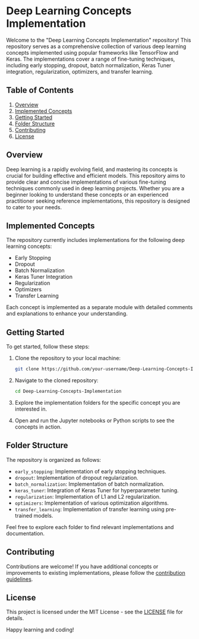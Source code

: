 # Deep Learning Concepts Implementation

Welcome to the "Deep Learning Concepts Implementation" repository! This repository serves as a comprehensive collection of various deep learning concepts implemented using popular frameworks like TensorFlow and Keras. The implementations cover a range of fine-tuning techniques, including early stopping, dropout, batch normalization, Keras Tuner integration, regularization, optimizers, and transfer learning.

## Table of Contents
1. [Overview](#overview)
2. [Implemented Concepts](#implemented-concepts)
3. [Getting Started](#getting-started)
4. [Folder Structure](#folder-structure)
5. [Contributing](#contributing)
6. [License](#license)

## Overview

Deep learning is a rapidly evolving field, and mastering its concepts is crucial for building effective and efficient models. This repository aims to provide clear and concise implementations of various fine-tuning techniques commonly used in deep learning projects. Whether you are a beginner looking to understand these concepts or an experienced practitioner seeking reference implementations, this repository is designed to cater to your needs.

## Implemented Concepts

The repository currently includes implementations for the following deep learning concepts:

- Early Stopping
- Dropout
- Batch Normalization
- Keras Tuner Integration
- Regularization
- Optimizers
- Transfer Learning

Each concept is implemented as a separate module with detailed comments and explanations to enhance your understanding.

## Getting Started

To get started, follow these steps:

1. Clone the repository to your local machine:

   ```bash
   git clone https://github.com/your-username/Deep-Learning-Concepts-Implementation.git
   ```

2. Navigate to the cloned repository:

   ```bash
   cd Deep-Learning-Concepts-Implementation
   ```

3. Explore the implementation folders for the specific concept you are interested in.

4. Open and run the Jupyter notebooks or Python scripts to see the concepts in action.

## Folder Structure

The repository is organized as follows:

- `early_stopping`: Implementation of early stopping techniques.
- `dropout`: Implementation of dropout regularization.
- `batch_normalization`: Implementation of batch normalization.
- `keras_tuner`: Integration of Keras Tuner for hyperparameter tuning.
- `regularization`: Implementation of L1 and L2 regularization.
- `optimizers`: Implementation of various optimization algorithms.
- `transfer_learning`: Implementation of transfer learning using pre-trained models.

Feel free to explore each folder to find relevant implementations and documentation.

## Contributing

Contributions are welcome! If you have additional concepts or improvements to existing implementations, please follow the [contribution guidelines](CONTRIBUTING.md).

## License

This project is licensed under the MIT License - see the [LICENSE](LICENSE) file for details.

Happy learning and coding!
